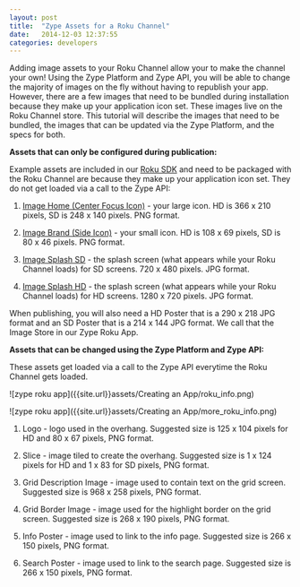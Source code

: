 ```yaml
---
layout: post
title:  "Zype Assets for a Roku Channel"
date:   2014-12-03 12:37:55
categories: developers
---
```


Adding image assets to your Roku Channel allow your to make the channel your own!
Using the Zype Platform and Zype API, you will be able to change the majority of
images on the fly without having to republish your app. However, there are a few images
that need to be bundled during installation because they make up your
application icon set. These images live on the Roku Channel store.
This tutorial will describe the images that need to be bundled, the images that can
be updated via the Zype Platform, and the specs for both.

**Assets that can only be configured during publication:**

Example assets are included in our [Roku SDK](https://github.com/zype/zype-roku/tree/master/images) and
need to be packaged with the Roku Channel are because they make up your application
icon set. They do not get loaded via a call to the Zype API:

1. [Image Home (Center Focus Icon)](https://github.com/zype/zype-roku/blob/master/images/mm_icon_focus_hd.png) - your large icon. HD is 366 x 210 pixels, SD is 248 x 140 pixels. PNG format.

2. [Image Brand (Side Icon)](https://github.com/zype/zype-roku/blob/master/images/mm_icon_side_hd.png) - your small icon. HD is 108 x 69 pixels, SD is 80 x 46 pixels. PNG format.

3. [Image Splash SD](https://github.com/zype/zype-roku/blob/master/images/splash_screen_sd.png) - the splash screen (what appears while your Roku Channel loads) for SD screens. 720 x 480 pixels. JPG format.

4. [Image Splash HD](https://github.com/zype/zype-roku/blob/master/images/splash_screen_hd.png) - the splash screen (what appears while your Roku Channel loads) for HD screens. 1280 x 720 pixels. JPG format.

When publishing, you will also need a HD Poster that is a 290 x 218 JPG format and
an SD Poster that is a 214 x 144 JPG format. We call that the Image Store in our Zype Roku App.

**Assets that can be changed using the Zype Platform and Zype API:**

These assets get loaded via a call to the Zype API everytime the Roku Channel gets loaded.

![zype roku app]({{site.url}}assets/Creating an App/roku_info.png)

![zype roku app]({{site.url}}assets/Creating an App/more_roku_info.png)

1. Logo - logo used in the overhang. Suggested size is 125 x 104 pixels for HD and 80 x 67 pixels, PNG format.

2. Slice - image tiled to create the overhang. Suggested size is 1 x 124 pixels for HD and 1 x 83 for SD pixels, PNG format.

3. Grid Description Image - image used to contain text on the grid screen. Suggested size is 968 x 258 pixels, PNG format.

4. Grid Border Image - image used for the highlight border on the grid screen. Suggested size is 268 x 190 pixels, PNG format.

5. Info Poster - image used to link to the info page. Suggested size is 266 x 150 pixels, PNG format.

6. Search Poster - image used to link to the search page. Suggested size is 266 x 150 pixels, PNG format.
